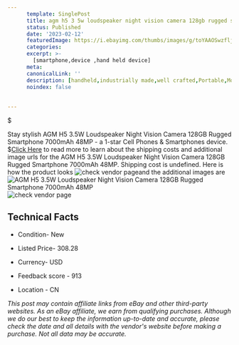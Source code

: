 ```yaml
---
      template: SinglePost
      title: agm h5 3 5w loudspeaker night vision camera 128gb rugged smartphone 7000mah 48mp
      status: Published
      date: '2023-02-12'
      featuredImage: https://i.ebayimg.com/thumbs/images/g/toYAAOSwzfljcftr/s-l225.jpg
      categories: 
      excerpt: >-
        [smartphone,device ,hand held device]
      meta:
      canonicalLink: ''
      description: [handheld,industrially made,well crafted,Portable,Mobile,Compact,Convenient,Lightweight,Maneuverable,Man-portable,Miniature,Carriable,Hand-held,Light,Holdable,Transportable,Mobile device,Pocket-sized,On-the-go,Wireless,Cordless,Compact size,Convenient size, smartphone,device ,hand held device]
      noindex: false
      
        
---
```

$

Stay stylish AGM H5 3.5W Loudspeaker Night Vision Camera 128GB Rugged Smartphone 7000mAh 48MP - a 1-star Cell Phones & Smartphones device.
$[Click Here](https://www.ebay.com/itm/185768556405?hash=item2b40ab3775%3Ag%3AtoYAAOSwzfljcftr&mkevt=1&mkcid=1&mkrid=711-53200-19255-0&campid=%253CePNCampaignId%253E&customid=%253CreferenceId%253E&toolid=10049) to read more to learn about the shipping costs and additional image urls for the AGM H5 3.5W Loudspeaker Night Vision Camera 128GB Rugged Smartphone 7000mAh 48MP. Shipping cost is undefined. Here is how the product looks ![check vendor page](https://i.ebayimg.com/thumbs/images/g/toYAAOSwzfljcftr/s-l225.jpg)and the additional images are![AGM H5 3.5W Loudspeaker Night Vision Camera 128GB Rugged Smartphone 7000mAh 48MP](https://i.ebayimg.com/images/g/toYAAOSwzfljcftr/s-l1200.jpg)![check vendor page](https://origin-galleryplus.ebayimg.com/ws/web/185768556405_2_0_1/225x225.jpg,https://origin-galleryplus.ebayimg.com/ws/web/185768556405_3_0_1/225x225.jpg,https://origin-galleryplus.ebayimg.com/ws/web/185768556405_4_0_1/225x225.jpg,https://origin-galleryplus.ebayimg.com/ws/web/185768556405_5_0_1/225x225.jpg,https://origin-galleryplus.ebayimg.com/ws/web/185768556405_6_0_1/225x225.jpg,https://origin-galleryplus.ebayimg.com/ws/web/185768556405_7_0_1/225x225.jpg,https://origin-galleryplus.ebayimg.com/ws/web/185768556405_8_0_1/225x225.jpg,https://origin-galleryplus.ebayimg.com/ws/web/185768556405_9_0_1/225x225.jpg,https://origin-galleryplus.ebayimg.com/ws/web/185768556405_10_0_1/225x225.jpg)



 ## Technical Facts 



     
      

 - Condition- New 


      

 - Listed Price- 308.28 


      

 - Currency- USD 


      

 - Feedback score - 913 


      

 - Location - CN 


      
      

 *_This post may contain affiliate links from eBay and other third-party websites. As an eBay affiliate, we earn from qualifying purchases. Although we do our best to keep the information up-to-date and accurate, please check the date and all details with the vendor's website before making a purchase. Not all data may be accurate._*







